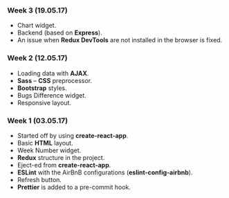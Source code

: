 ### Week 3 (19.05.17)

- Chart widget.
- Backend (based on **Express**).
- An issue when **Redux DevTools** are not installed in the browser is fixed.


### Week 2 (12.05.17)

- Loading data with **AJAX**.
- **Sass** – **CSS** preprocessor.
- **Bootstrap** styles.
- Bugs Difference widget.
- Responsive layout.


### Week 1 (03.05.17)

- Started off by using **create-react-app**.
- Basic **HTML** layout.
- Week Number widget.
- **Redux** structure in the project.
- Eject-ed from **create-react-app**.
- **ESLint** with the AirBnB configurations (**eslint-config-airbnb**).
- Refresh button.
- **Prettier** is added to a pre-commit hook.
